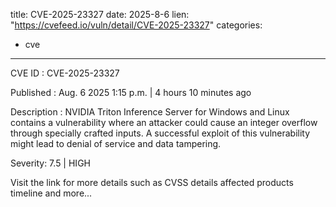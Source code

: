  
title: CVE-2025-23327
date: 2025-8-6
lien: "https://cvefeed.io/vuln/detail/CVE-2025-23327"
categories:
  - cve
---

CVE ID : CVE-2025-23327

Published :  Aug. 6
2025
1:15 p.m. | 4 hours
10 minutes ago

Description : NVIDIA Triton Inference Server for Windows and Linux contains a vulnerability where an attacker could cause an integer overflow through specially crafted inputs. A successful exploit of this vulnerability might lead to denial of service and data tampering.

Severity: 7.5 | HIGH

Visit the link for more details
such as CVSS details
affected products
timeline
and more...
